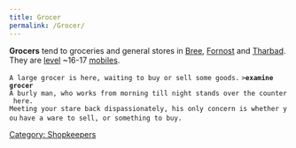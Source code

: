 ```yaml
---
title: Grocer
permalink: /Grocer/
---
```


**Grocers** tend to groceries and general stores in
[Bree](Bree "wikilink"), [Fornost](Fornost "wikilink") and
[Tharbad](Tharbad "wikilink"). They are [level](level "wikilink") ~16-17
[mobiles](mobile "wikilink").

`A large grocer is here, waiting to buy or sell some goods.`
`>`**`examine grocer`**
`A burly man, who works from morning till night stands over the counter here.`
`Meeting your stare back dispassionately, his only concern is whether you`
`have a ware to sell, or something to buy.`

[Category: Shopkeepers](Category:_Shopkeepers "wikilink")
